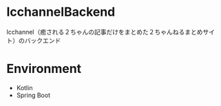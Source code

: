 # IcchannelBackend
Icchannel（癒される２ちゃんの記事だけをまとめた２ちゃんねるまとめサイト）のバックエンド

# Environment
- Kotlin
- Spring Boot

